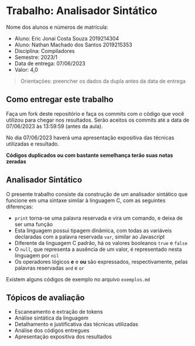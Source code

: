 # Trabalho: Analisador Sintático

Nome dos alunos e números de matrícula:

* Aluno: Eric Jonai Costa Souza 2019214304
* Aluno: Nathan Machado dos Santos 2019215353
* Disciplina: Compiladores
* Semestre: 2023/1
* Data de entrega: 07/06/2023
* Valor: 4,0

> Orientações: preencher os dados da dupla antes da data de entrega

## Como entregar este trabalho

Faça um fork deste repositório e faça os commits com o código que você utilizou para chegar nos resultados. Serão aceitos os commits até a data de 07/06/2023 às 13:59:59 (antes da aula).

No dia 07/06/2023 haverá uma apresentação expositiva das técnicas utilizadas e resultado.

**Códigos duplicados ou com bastante semelhança terão suas notas zeradas**

## Analisador Sintático

O presente trabalho consiste da construção de um analisador sintático que funcione em uma sintaxe similar à linguagem C, com as seguintes diferenças:

* ``print`` torna-se uma palavra reservada e vira um comando, e deixa de ser uma função
* Esta linguagem possui tipagem dinâmica, com todas as variáveis declaradas com a palavra reservada ``var``, similar ao Javascript
* Diferente da linguagem C padrão, há os valores booleanos ``true`` e ``false``
* O ``null``, que representa a ausência de um valor, é representado nesta linguagem por ``nil``
* Os operadores lógicos **e** e **ou** são expressados, respectivamente, pelas palavras reservadas ``and`` e ``or``

Existem alguns códigos de exemplo no arquivo ``exemplos.md``

## Tópicos de avaliação

* Escaneamento e extração de tokens
* Análise sintática da linguagem
* Detalhamento e justificativa das técnicas utilizadas
* Análise dos códigos entregues
* Apresentação expositiva dos resultados
